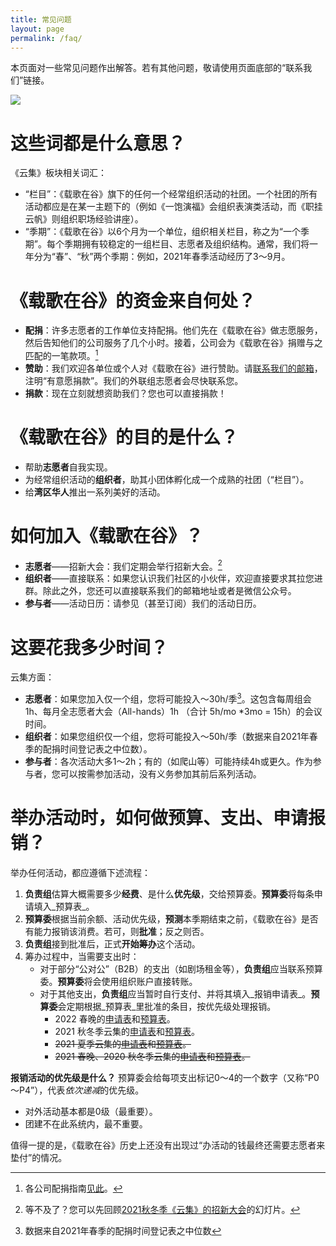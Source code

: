 ```yaml
---
title: 常见问题
layout: page
permalink: /faq/
---
```

本页面对一些常见问题作出解答。若有其他问题，敬请使用页面底部的“联系我们”链接。

![](https://tva1.sinaimg.cn/large/008i3skNgy1gwt84eb0gwj31ys0toac3.jpg)

# 这些词都是什么意思？
《云集》板块相关词汇：
- “栏目”：《载歌在谷》旗下的任何一个经常组织活动的社团。一个社团的所有活动都应是在某一主题下的（例如《一饱演福》会组织表演类活动，而《职挂云帆》则组织职场经验讲座）。
- “季期”：《载歌在谷》以6个月为一个单位，组织相关栏目，称之为“一个季期”。每个季期拥有较稳定的一组栏目、志愿者及组织结构。通常，我们将一年分为“春”、“秋”两个季期：例如，2021年春季活动经历了3～9月。

# 《载歌在谷》的资金来自何处？

- **配捐**：许多志愿者的工作单位支持配捐。他们先在《载歌在谷》做志愿服务，然后告知他们的公司服务了几个小时。接着，公司会为《载歌在谷》捐赠与之匹配的一笔款项。[^1]
- **赞助**：我们欢迎各单位或个人对《载歌在谷》进行赞助。请[联系我们的邮箱](mailto:contact-us@zgzg.io)，注明“有意愿捐款”。我们的外联组志愿者会尽快联系您。
- **捐款**：现在立刻就想资助我们？您也可以直接捐款！

# 《载歌在谷》的目的是什么？

- 帮助**志愿者**自我实现。
- 为经常组织活动的**组织者**，助其小团体孵化成一个成熟的社团（“栏目”）。
- 给**湾区华人**推出一系列美好的活动。

# 如何加入《载歌在谷》？

- **志愿者**——招新大会：我们定期会举行招新大会。[^3]
- **组织者**——直接联系：如果您认识我们社区的小伙伴，欢迎直接要求其拉您进群。除此之外，您还可以直接联系我们的邮箱地址或者是微信公众号。
- **参与者**——活动日历：请参见（甚至订阅）我们的活动日历。

# 这要花我多少时间？
云集方面：
- **志愿者**：如果您加入仅一个组，您将可能投入～30h/季[^2]。这包含每周组会 1h、每月全志愿者大会（All-hands）1h （合计 5h/mo *3mo = 15h）的会议时间。
- **组织者**：如果您组织仅一个组，您将可能投入～50h/季（数据来自2021年春季的配捐时间登记表之中位数）。
- **参与者**：各次活动大多1～2h；有的（如爬山等）可能持续4h或更久。作为参与者，您可以按需参加活动，没有义务参加其前后系列活动。

# 举办活动时，如何做预算、支出、申请报销？

举办任何活动，都应遵循下述流程：

1. **负责组**估算大概需要多少**经费**、是什么**优先级**，交给预算委。**预算委**将每条申请填入_预算表_。
2. **预算委**根据当前余额、活动优先级，**预测**本季期结束之前，《载歌在谷》是否有能力报销该消费。若可，则**批准**；反之则否。
3. **负责组**接到批准后，正式**开始筹办**这个活动。
4. 筹办过程中，当需要支出时：
   * 对于部分“公对公”（B2B）的支出（如剧场租金等），**负责组**应当联系预算委。**预算委**将会使用组织账户直接转账。
   * 对于其他支出，**负责组**应当暂时自行支付、并将其填入_报销申请表_。**预算委**会定期根据_预算表_里批准的条目，按优先级处理报销。
     * 2022 春晚的[申请表](https://zgzg.link/2022-reimbursement-form)和[预算表](https://zgzg.link/2022-budget)。
     * 2021 秋冬季云集的[申请表](https://zgzg.link/2021f-reimbursement-form)和[预算表](https://zgzg.link/2021f-budget)。
     * ~~2021 夏季云集的[申请表](https://zgzg.link/2021s-reimbursement-form)和[预算表](https://zgzg.link/2021s-budget)。~~
     * ~~2021 春晚、2020 秋冬季云集的[申请表](https://zgzg.link/2021-reimbursement-form)和[预算表](https://zgzg.link/2021-budget)。~~

**报销活动的优先级是什么？** 预算委会给每项支出标记0～4的一个数字（又称“P0～P4”），代表*依次递减*的优先级。

* 对外活动基本都是0级（最重要）。
* 团建不在此系统内，最不重要。

值得一提的是，《载歌在谷》历史上还没有出现过“办活动的钱最终还需要志愿者来垫付”的情况。

[^1]: 各公司配捐指南[见此](https://zgzg.link/log-instruction)。
[^2]: 数据来自2021年春季的配捐时间登记表之中位数
[^3]: 等不及了？您可以先回顾[2021秋冬季《云集》的招新大会](https://zgzg.link/2021f-allhands)的幻灯片。
